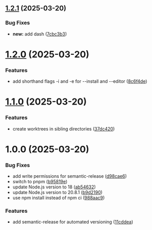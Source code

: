 ## [1.2.1](https://github.com/johnlindquist/worktree-cli/compare/v1.2.0...v1.2.1) (2025-03-20)


### Bug Fixes

* **new:** add dash ([7cbc3b3](https://github.com/johnlindquist/worktree-cli/commit/7cbc3b3aad0af07eccab703cc6546d58f1556b8f))

# [1.2.0](https://github.com/johnlindquist/worktree-cli/compare/v1.1.0...v1.2.0) (2025-03-20)


### Features

* add shorthand flags -i and -e for --install and --editor ([8c6f4de](https://github.com/johnlindquist/worktree-cli/commit/8c6f4de0bb9f0293c816e1f1176acbe86f7132d6))

# [1.1.0](https://github.com/johnlindquist/worktree-cli/compare/v1.0.0...v1.1.0) (2025-03-20)


### Features

* create worktrees in sibling directories ([37dc420](https://github.com/johnlindquist/worktree-cli/commit/37dc420cf1539c68a32926e97c2f35762f5392b0))

# 1.0.0 (2025-03-20)


### Bug Fixes

* add write permissions for semantic-release ([d98cae6](https://github.com/johnlindquist/worktree-cli/commit/d98cae6472d06f9cb39f40c9df564143fdf577ef))
* switch to pnpm ([b95819e](https://github.com/johnlindquist/worktree-cli/commit/b95819e3abd9a44b5b06b0036bedfa5fe3d7c825))
* update Node.js version to 18 ([ab54632](https://github.com/johnlindquist/worktree-cli/commit/ab54632df1b7094fa6896470fa5f17efcce796f3))
* update Node.js version to 20.8.1 ([b9d2190](https://github.com/johnlindquist/worktree-cli/commit/b9d2190b5c3b55ce1376ed6c244701a57a8b3d8d))
* use npm install instead of npm ci ([988aac9](https://github.com/johnlindquist/worktree-cli/commit/988aac9a25d57da7d8d1923029211182e8a7e6a0))


### Features

* add semantic-release for automated versioning ([11cddea](https://github.com/johnlindquist/worktree-cli/commit/11cddea6295a76beeec42371d429cf1d899b269a))
